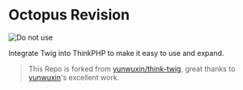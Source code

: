 Octopus Revision
===
![Do not use](https://img.shields.io/badge/Under%20development-Don't%20use-red)

Integrate Twig into ThinkPHP to make it easy to use and expand.

> This Repo is forked from [yunwuxin/think-twig](https://github.com/yunwuxin/think-twig), great thanks to [yunwuxin](https://github.com/yunwuxin)'s excellent work. 
